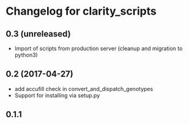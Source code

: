 Changelog for clarity_scripts
=============================

0.3 (unreleased)
----------------

- Import of scripts from production server (cleanup and migration to python3)



0.2 (2017-04-27)
----------------
 - add accufill check in convert_and_dispatch_genotypes
 - Support for installing via setup.py

0.1.1
------